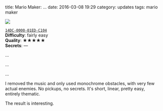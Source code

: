 title: Mario Maker: ...
date: 2016-03-08 19:29
category: updates
tags: mario maker

<div class="prose-full-illustration">
<img src="/dev/media/mario-maker/dotdotdot.jpg">
</div>

[`14DC-0000-01ED-C104`](https://supermariomakerbookmark.nintendo.net/courses/14DC-0000-01ED-C104)  
**Difficulty**: fairly easy  
**Quality**: ★★★★★  
**Secrets**: —

…

…

…

I removed the music and only used monochrome obstacles, with very few actual enemies.  No pickups, no secrets.  It's short, linear, pretty easy, entirely thematic.

The result is interesting.
